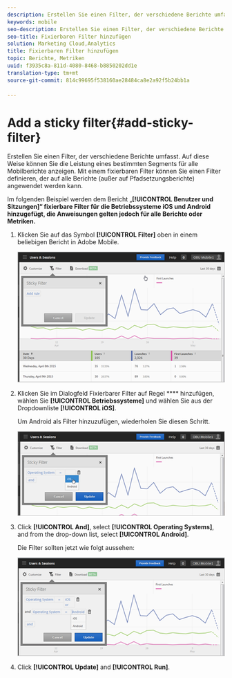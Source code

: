 ```yaml
---
description: Erstellen Sie einen Filter, der verschiedene Berichte umfasst. Auf diese Weise können Sie die Leistung eines bestimmten Segments für alle Mobilberichte anzeigen. Mit einem fixierbaren Filter können Sie einen Filter definieren, der auf alle Berichte (außer auf Pfadsetzungsberichte) angewendet werden kann.
keywords: mobile
seo-description: Erstellen Sie einen Filter, der verschiedene Berichte umfasst. Auf diese Weise können Sie die Leistung eines bestimmten Segments für alle Mobilberichte anzeigen. Mit einem fixierbaren Filter können Sie einen Filter definieren, der auf alle Berichte (außer auf Pfadsetzungsberichte) angewendet werden kann.
seo-title: Fixierbaren Filter hinzufügen
solution: Marketing Cloud,Analytics
title: Fixierbaren Filter hinzufügen
topic: Berichte, Metriken
uuid: f3935c8a-811d-4080-8468-b8850202dd1e
translation-type: tm+mt
source-git-commit: 814c99695f538160ae28484ca8e2a92f5b24bb1a

---
```



# Add a sticky filter{#add-sticky-filter}

Erstellen Sie einen Filter, der verschiedene Berichte umfasst. Auf diese Weise können Sie die Leistung eines bestimmten Segments für alle Mobilberichte anzeigen. Mit einem fixierbaren Filter können Sie einen Filter definieren, der auf alle Berichte (außer auf Pfadsetzungsberichte) angewendet werden kann.

Im folgenden Beispiel werden dem Bericht „**[!UICONTROL Benutzer und Sitzungen]“ fixierbare Filter für die Betriebssysteme iOS und Android hinzugefügt, die Anweisungen gelten jedoch für alle Berichte oder Metriken.**

1. Klicken Sie auf das Symbol **[!UICONTROL Filter]** oben in einem beliebigen Bericht in Adobe Mobile.

   ![](assets/sticky-filters.png)

1. Klicken Sie im Dialogfeld Fixierbarer Filter auf Regel **** hinzufügen, wählen Sie **[!UICONTROL Betriebssysteme]** und wählen Sie aus der Dropdownliste **[!UICONTROL iOS]**.

   Um Android als Filter hinzuzufügen, wiederholen Sie diesen Schritt.

   ![](assets/sticky2.png)

1. Click **[!UICONTROL And]**, select **[!UICONTROL Operating Systems]**, and from the drop-down list, select **[!UICONTROL Android]**.

   Die Filter sollten jetzt wie folgt aussehen:

   ![](assets/sticky3.png)

1. Click **[!UICONTROL Update]** and **[!UICONTROL Run]**.
